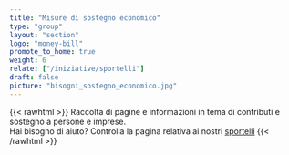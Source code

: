 ```yaml
---
title: "Misure di sostegno economico"
type: "group"
layout: "section"
logo: "money-bill"
promote_to_home: true
weight: 6
relate: ["/iniziative/sportelli"]
draft: false
picture: "bisogni_sostegno_economico.jpg"
---
```


{{< rawhtml >}}
Raccolta di pagine e informazioni in tema di contributi e sostegno a persone e imprese.<br />
Hai bisogno di aiuto? Controlla la pagina relativa ai nostri <a href="/iniziative/sportelli/" target="_blank">sportelli</a>
{{< /rawhtml >}}

